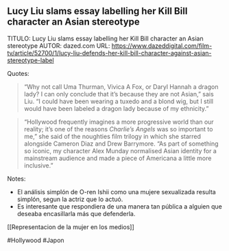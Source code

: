 ## Lucy Liu slams essay labelling her Kill Bill character an Asian stereotype

TITULO: Lucy Liu slams essay labelling her Kill Bill character an Asian stereotype
AUTOR: dazed.com
URL: https://www.dazeddigital.com/film-tv/article/52700/1/lucy-liu-defends-her-kill-bill-character-against-asian-stereotype-label

Quotes:
> “Why not call Uma Thurman, Vivica A Fox, or Daryl Hannah a dragon lady? I can only conclude that it’s because they are not Asian,” sais Liu. “I could have been wearing a tuxedo and a blond wig, but I still would have been labeled a dragon lady because of my ethnicity.”

>“Hollywood frequently imagines a more progressive world than our reality; it’s one of the reasons _Charlie’s Angels_ was so important to me,” she said of the noughties film trilogy in which she starred alongside Cameron Diaz and Drew Barrymore.
“As part of something so iconic, my character Alex Munday normalised Asian identity for a mainstream audience and made a piece of Americana a little more inclusive.”

Notes:
* El análisis simplón de O-ren Ishii como una mujere sexualizada resulta simplón, segun la actriz que lo actuó. 
* Es interesante que respondiera de una manera tan pública a alguien que deseaba encasillarla más que defenderla.

[[Representacion de la mujer en los medios]]

#Hollywood #Japon 